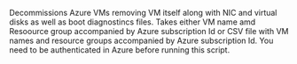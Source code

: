 Decommissions Azure VMs removing VM itself along with NIC and virtual disks as well as boot diagnostincs files.
    Takes either VM name amd Resoource group accompanied by Azure subscription Id or CSV file with VM names and 
    resource groups accompanied by Azure subscription Id. You need to be authenticated in Azure before running this script.

